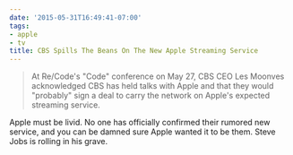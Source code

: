 ```yaml
---
date: '2015-05-31T16:49:41-07:00'
tags:
- apple
- tv
title: CBS Spills The Beans On The New Apple Streaming Service
---
```


>At Re/Code's "Code" conference on May 27, CBS CEO Les Moonves acknowledged CBS has held talks with Apple and that they would "probably" sign a deal to carry the network on Apple's expected streaming service.

Apple must be livid. No one has officially confirmed their rumored new service, and you can be damned sure Apple wanted it to be them. Steve Jobs is rolling in his grave.
